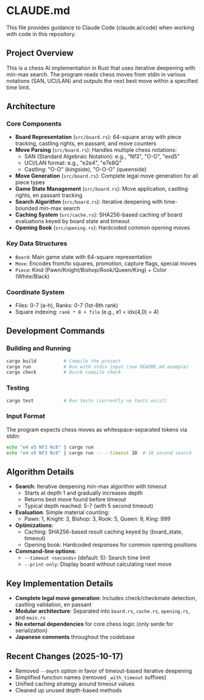 # CLAUDE.md

This file provides guidance to Claude Code (claude.ai/code) when working with code in this repository.

## Project Overview

This is a chess AI implementation in Rust that uses iterative deepening with min-max search. The program reads chess moves from stdin in various notations (SAN, UCI/LAN) and outputs the next best move within a specified time limit.

## Architecture

### Core Components

- **Board Representation** (`src/board.rs`): 64-square array with piece tracking, castling rights, en passant, and move counters
- **Move Parsing** (`src/board.rs`): Handles multiple chess notations:
  - SAN (Standard Algebraic Notation): e.g., "Nf3", "O-O", "exd5"
  - UCI/LAN format: e.g., "e2e4", "e7e8Q"
  - Castling: "O-O" (kingside), "O-O-O" (queenside)
- **Move Generation** (`src/board.rs`): Complete legal move generation for all piece types
- **Game State Management** (`src/board.rs`): Move application, castling rights, en passant tracking
- **Search Algorithm** (`src/board.rs`): Iterative deepening with time-bounded min-max search
- **Caching System** (`src/cache.rs`): SHA256-based caching of board evaluations keyed by board state and timeout
- **Opening Book** (`src/opening.rs`): Hardcoded common opening moves

### Key Data Structures

- `Board`: Main game state with 64-square representation
- `Move`: Encodes from/to squares, promotion, capture flags, special moves
- `Piece`: Kind (Pawn/Knight/Bishop/Rook/Queen/King) + Color (White/Black)

### Coordinate System

- Files: 0-7 (a-h), Ranks: 0-7 (1st-8th rank)
- Square indexing: `rank * 8 + file` (e.g., e1 = idx(4,0) = 4)

## Development Commands

### Building and Running
```bash
cargo build          # Compile the project
cargo run            # Run with stdin input (see README.md example)
cargo check          # Quick compile check
```

### Testing
```bash
cargo test           # Run tests (currently no tests exist)
```

### Input Format
The program expects chess moves as whitespace-separated tokens via stdin:
```bash
echo "e4 e5 Nf3 Nc6" | cargo run
echo "e4 e5 Nf3 Nc6" | cargo run -- --timeout 10  # 10 second search
```

## Algorithm Details

- **Search**: Iterative deepening min-max algorithm with timeout
  - Starts at depth 1 and gradually increases depth
  - Returns best move found before timeout
  - Typical depth reached: 5-7 (with 5 second timeout)
- **Evaluation**: Simple material counting:
  - Pawn: 1, Knight: 3, Bishop: 3, Rook: 5, Queen: 9, King: 999
- **Optimizations**:
  - Caching: SHA256-based result caching keyed by (board_state, timeout)
  - Opening book: Hardcoded responses for common opening positions
- **Command-line options**:
  - `--timeout <seconds>` (default: 5): Search time limit
  - `--print-only`: Display board without calculating next move

## Key Implementation Details

- **Complete legal move generation**: Includes check/checkmate detection, castling validation, en passant
- **Modular architecture**: Separated into `board.rs`, `cache.rs`, `opening.rs`, and `main.rs`
- **No external dependencies** for core chess logic (only serde for serialization)
- **Japanese comments** throughout the codebase

## Recent Changes (2025-10-17)

- Removed `--depth` option in favor of timeout-based iterative deepening
- Simplified function names (removed `_with_timeout` suffixes)
- Unified caching strategy around timeout values
- Cleaned up unused depth-based methods